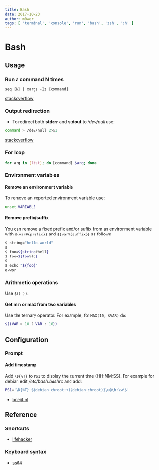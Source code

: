 ```yaml
---
title: Bash
date: 2017-10-23
author: m0wer
tags: [ 'terminal', 'console', 'run', 'bash', 'zsh', 'sh' ]
---
```


# Bash

## Usage

### Run a command N times

`seq [N] | xargs -Iz [command]`

[stackoverflow](https://stackoverflow.com/questions/3737740/is-there-a-better-way-to-run-a-command-n-times-in-bash)

### Output redirection

* To redirect both **stderr** and **stdout** to */dev/null* use:

```bash
command > /dev/null 2>&1
```

[stackoverflow](https://unix.stackexchange.com/questions/70963/difference-between-2-2-dev-null-dev-null-and-dev-null-21)

### For loop

```bash
for arg in [list]; do [command] $arg; done
```

### Environment variables

#### Remove an environment variable

To remove an exported environment variable use:

```bash
unset VARIABLE
```

#### Remove prefix/suffix

You can remove a fixed prefix and/or suffix from an environment variable
with `${var#{prefix}}` and `${var%{suffix}}` as follows

```bash
$ string="hello-world"
$
$ foo=${string#hell}
$ foo=${foo%ld}
$
$ echo "${foo}"
o-wor
```

### Arithmetic operations

Use `$(( ))`.

#### Get min or max from two variables

Use the ternary operator. For example, for `MAX(10, $VAR)` do:

```bash
$((VAR > 10 ? VAR : 10))
```

## Configuration

### Prompt

#### Add timestamp

Add `\D{%T}` to `PS1` to display the current time (HH:MM:SS). For example for
debian edit */etc/bash.bashrc* and add:

```bash
PS1='\D{%T} ${debian_chroot:+($debian_chroot)}\u@\h:\w\$'
```

* [bneijt.nl](https://bneijt.nl/blog/post/add-a-timestamp-to-your-bash-prompt/)

## Reference

### Shortcuts

* [lifehacker](https://lifehacker.com/5743814/become-a-command-line-ninja-with-these-time-saving-shortcuts)

### Keyboard syntax

* [ss64](https://ss64.com/bash/syntax-keyboard.html)
